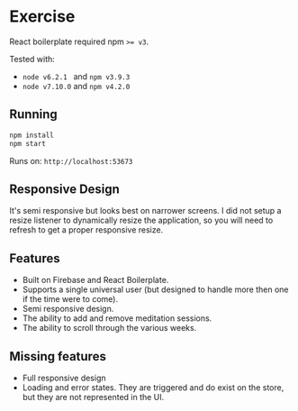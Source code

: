 # Exercise

React boilerplate required npm `>= v3`.

Tested with:

+ `node v6.2.1 ` and `npm v3.9.3`
+ `node v7.10.0` and `npm v4.2.0`

## Running

```bash
npm install
npm start
```

Runs on: `http://localhost:53673`

## Responsive Design

It's semi responsive but looks best on narrower screens.  I did not setup a resize listener to dynamically resize the application, so you will need to refresh to get a proper responsive resize.

## Features

+ Built on Firebase and React Boilerplate.
+ Supports a single universal user (but designed to handle more then one if the time were to come).
+ Semi responsive design.
+ The ability to add and remove meditation sessions.
+ The ability to scroll through the various weeks.

## Missing features

+ Full responsive design
+ Loading and error states.  They are triggered and do exist on the store, but they are not represented in the UI.
